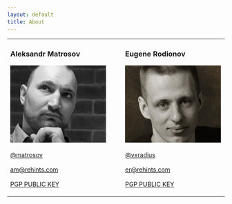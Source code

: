 ```yaml
---
layout: default
title: About
---
```


<table>
    <tr>
        <td style="width:390px">
            <h3>Aleksandr Matrosov</h3>
            <div><img src="/assets/about/amatrosov.jpg" alt="Alexander Matrosov"></div>
            <br><div><a target="_blank" href="https://twitter.com/matrosov">@matrosov</a></br>
            <br><a href="mailto:am@rehints.com">am@rehints.com</a></br>
            <br><a target="_blank" href="http://pgp.mit.edu/pks/lookup?op=get&amp;search=0x2A2D380D4CAD31E1">PGP PUBLIC KEY</a></div></br>
        </td>
        <td style="width:20px;">&nbsp;</td>
        <td style="width:390px">
            <h3>Eugene Rodionov</h3>
            <div><img src="/assets/about/erodionov.jpg" alt="Eugene Rodionov"></div>
            <br><div><a target="_blank" href="https://twitter.com/vxradius">@vxradius</a></br>
            <br><a href="mailto:er@rehints.com">er@rehints.com</a></br>
            <br><a target="_blank" href="#">PGP PUBLIC KEY</a></div></br>
        </td>
    </tr>
</table>
